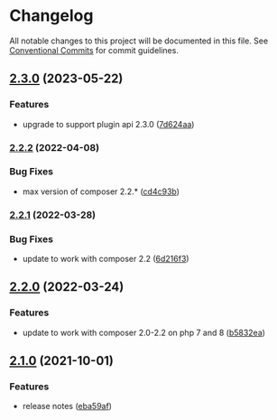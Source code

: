 # Changelog

All notable changes to this project will be documented in this file. See
[Conventional Commits](https://conventionalcommits.org) for commit guidelines.

## [2.3.0](https://github.com/MacPaw/local-mirroring-plugin/compare/v2.2.2...v2.3.0) (2023-05-22)


### Features

* upgrade to support plugin api 2.3.0 ([7d624aa](https://github.com/MacPaw/local-mirroring-plugin/commit/7d624aadd3725ce5ca7d67d340c83dd0455512b4))

### [2.2.2](https://github.com/MacPaw/local-mirroring-plugin/compare/v2.2.1...v2.2.2) (2022-04-08)


### Bug Fixes

* max version of composer 2.2.* ([cd4c93b](https://github.com/MacPaw/local-mirroring-plugin/commit/cd4c93b7d39256569bcc57ff3414e57f072f9f7a))

### [2.2.1](https://github.com/MacPaw/local-mirroring-plugin/compare/v2.2.0...v2.2.1) (2022-03-28)


### Bug Fixes

* update to work with composer 2.2 ([6d216f3](https://github.com/MacPaw/local-mirroring-plugin/commit/6d216f3b7d992ae466c7ca9f27e71a5625aa9cf2))

## [2.2.0](https://github.com/MacPaw/local-mirroring-plugin/compare/v2.1.0...v2.2.0) (2022-03-24)


### Features

* update to work with composer 2.0-2.2 on php 7 and 8 ([b5832ea](https://github.com/MacPaw/local-mirroring-plugin/commit/b5832eac7a34d377f875bc3dac2a3f1a612bf136))

## [2.1.0](https://github.com/MacPaw/local-mirroring-plugin/compare/v2.0.4...v2.1.0) (2021-10-01)


### Features

* release notes ([eba59af](https://github.com/MacPaw/local-mirroring-plugin/commit/eba59afbfa1cc720d2433d9f8310bc82c0c3a97a))
